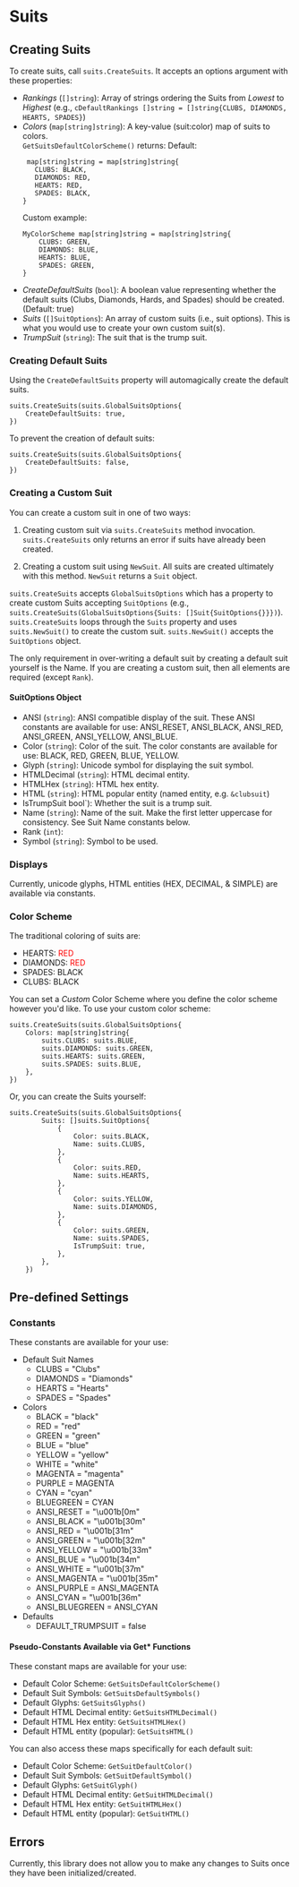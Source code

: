 # Suits

## Creating Suits
To create suits, call `suits.CreateSuits`. It accepts an options argument with these properties:
* *Rankings* (`[]string`): Array of strings ordering the Suits from _Lowest_ to _Highest_ (e.g., `cDefaultRankings []string = []string{CLUBS, DIAMONDS, HEARTS, SPADES}`)
* *Colors* (`map[string]string`): A key-value (suit:color) map of suits to colors.<br/> `GetSuitsDefaultColorScheme()` returns:
    Default:
    ```golang
     map[string]string = map[string]string{
       CLUBS: BLACK,
       DIAMONDS: RED,
       HEARTS: RED,
       SPADES: BLACK,
    }
    ```
    Custom example:
    ```golang
    MyColorScheme map[string]string = map[string]string{
        CLUBS: GREEN,
        DIAMONDS: BLUE,
        HEARTS: BLUE,
        SPADES: GREEN,
    }
    ```
* *CreateDefaultSuits* (`bool`): A boolean value representing whether the default suits (Clubs, Diamonds, Hards, and Spades) should be created. (Default: true)
* *Suits* (`[]SuitOptions`): An array of custom suits (i.e., suit options). This is what you would use to create your own custom suit(s).
* *TrumpSuit* (`string`): The suit that is the trump suit.

### Creating Default Suits
Using the `CreateDefaultSuits` property will automagically create the default suits.
```golang
suits.CreateSuits(suits.GlobalSuitsOptions{
    CreateDefaultSuits: true,
})
```

To prevent the creation of default suits:
```golang
suits.CreateSuits(suits.GlobalSuitsOptions{
    CreateDefaultSuits: false,
})
```

### Creating a Custom Suit
You can create a custom suit in one of two ways:

1. Creating custom suit via `suits.CreateSuits` method invocation. `suits.CreateSuits` only returns an error if suits have already been created.

1. Creating a custom suit using `NewSuit`. All suits are created ultimately with this method. `NewSuit` returns a `Suit` object.

`suits.CreateSuits` accepts `GlobalSuitsOptions` which has a property to create custom Suits accepting `SuitOptions` (e.g., `suits.CreateSuits(GlobalSuitsOptions{Suits: []Suit{SuitOptions{}}})`). `suits.CreateSuits` loops through the `Suits` property and uses `suits.NewSuit()` to create the custom suit. `suits.NewSuit()` accepts the `SuitOptions` object.

The only requirement in over-writing a default suit by creating a default suit yourself is the Name. If you are creating a custom suit, then all elements are required (except `Rank`).

#### SuitOptions Object
* ANSI (`string`): ANSI compatible display of the suit. These ANSI constants are available for use: ANSI_RESET, ANSI_BLACK, ANSI_RED, ANSI_GREEN, ANSI_YELLOW, ANSI_BLUE.
* Color (`string`): Color of the suit. The color constants are available for use: BLACK, RED, GREEN, BLUE, YELLOW.
* Glyph (`string`): Unicode symbol for displaying the suit symbol.
* HTMLDecimal (`string`): HTML decimal entity.
* HTMLHex (`string`): HTML hex entity.
* HTML (`string`): HTML popular entity (named entity, e.g. `&clubsuit`)
* IsTrumpSuit bool`): Whether the suit is a trump suit.
* Name (`string`): Name of the suit. Make the first letter uppercase for consistency. See Suit Name constants below.
* Rank (`int`):
* Symbol (`string`): Symbol to be used.

### Displays
Currently, unicode glyphs, HTML entities (HEX, DECIMAL, & SIMPLE) are available via constants.

### Color Scheme
The traditional coloring of suits are:
* HEARTS: <span style="color:red">RED</span>
* DIAMONDS: <span style="color:red">RED</span>
* SPADES: BLACK
* CLUBS: BLACK

You can set a *Custom* Color Scheme where you define the color scheme however you'd like. To use your custom color scheme:
```golang
suits.CreateSuits(suits.GlobalSuitsOptions{
    Colors: map[string]string{
        suits.CLUBS: suits.BLUE,
        suits.DIAMONDS: suits.GREEN,
        suits.HEARTS: suits.GREEN,
        suits.SPADES: suits.BLUE,
    },
})
```

Or, you can create the Suits yourself:
```golang
suits.CreateSuits(suits.GlobalSuitsOptions{
        Suits: []suits.SuitOptions{
            {
                Color: suits.BLACK,
                Name: suits.CLUBS,
            },
            {
                Color: suits.RED,
                Name: suits.HEARTS,
            },
            {
                Color: suits.YELLOW,
                Name: suits.DIAMONDS,
            },
            {
                Color: suits.GREEN,
                Name: suits.SPADES,
                IsTrumpSuit: true,
            },
        },
    })

```

## Pre-defined Settings

### Constants
These constants are available for your use:
* Default Suit Names
  * CLUBS = "Clubs"
  * DIAMONDS = "Diamonds"
  * HEARTS = "Hearts"
  * SPADES = "Spades"
* Colors
  * BLACK = "black"
  * RED = "red"
  * GREEN = "green"
  * BLUE = "blue"
  * YELLOW = "yellow"
  * WHITE = "white"
  * MAGENTA = "magenta"
  * PURPLE = MAGENTA
  * CYAN = "cyan"
  * BLUEGREEN = CYAN
  * ANSI_RESET = "\u001b[0m"
  * ANSI_BLACK = "\u001b[30m"
  * ANSI_RED = "\u001b[31m"
  * ANSI_GREEN = "\u001b[32m"
  * ANSI_YELLOW = "\u001b[33m"
  * ANSI_BLUE = "\u001b[34m"
  * ANSI_WHITE = "\u001b[37m"
  * ANSI_MAGENTA = "\u001b[35m"
  * ANSI_PURPLE = ANSI_MAGENTA
  * ANSI_CYAN = "\u001b[36m"
  * ANSI_BLUEGREEN = ANSI_CYAN
* Defaults
  * DEFAULT_TRUMPSUIT = false

#### Pseudo-Constants Available via Get* Functions
These constant maps are available for your use:
* Default Color Scheme: `GetSuitsDefaultColorScheme()`
* Default Suit Symbols: `GetSuitsDefaultSymbols()`
* Default Glyphs: `GetSuitsGlyphs()`
* Default HTML Decimal entity: `GetSuitsHTMLDecimal()`
* Default HTML Hex entity: `GetSuitsHTMLHex()`
* Default HTML entity (popular): `GetSuitsHTML()`

You can also access these maps specifically for each default suit:
* Default Color Scheme: `GetSuitDefaultColor()`
* Default Suit Symbols: `GetSuitDefaultSymbol()`
* Default Glyphs: `GetSuitGlyph()`
* Default HTML Decimal entity: `GetSuitHTMLDecimal()`
* Default HTML Hex entity: `GetSuitHTMLHex()`
* Default HTML entity (popular): `GetSuitHTML()`


## Errors
Currently, this library does not allow you to make any changes to Suits once they have been initialized/created.
